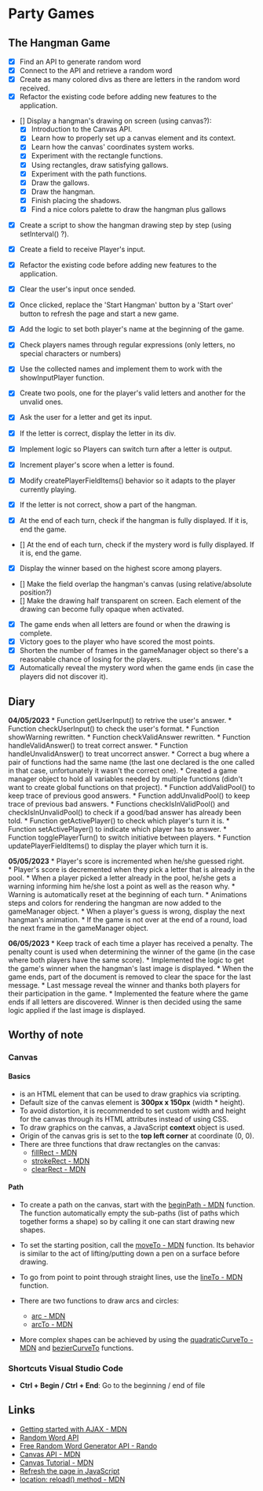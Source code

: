 # Party Games

## The Hangman Game

- [X] Find an API to generate random word
- [X] Connect to the API and retrieve a random word
- [X] Create as many colored divs as there are letters in the random word received.
- [X] Refactor the existing code before adding new features to the application.
- [] Display a hangman's drawing on screen (using canvas?):
    - [X] Introduction to the Canvas API.
    - [X] Learn how to properly set up a canvas element and its context.
    - [X] Learn how the canvas' coordinates system works.
    - [X] Experiment with the rectangle functions.
    - [X] Using rectangles, draw satisfying gallows.
    - [X] Experiment with the path functions.
    - [X] Draw the gallows.
    - [X] Draw the hangman.
    - [X] Finish placing the shadows.
    - [X] Find a nice colors palette to draw the hangman plus gallows
- [X] Create a script to show the hangman drawing step by step (using setInterval() ?).

- [X] Create a field to receive Player's input.
- [X] Refactor the existing code before adding new features to the application.
- [X] Clear the user's input once sended.
- [X] Once clicked, replace the 'Start Hangman' button by a 'Start over' button to refresh the page and start a new game.
- [X] Add the logic to set both player's name at the beginning of the game.
- [X] Check players names through regular expressions (only letters, no special characters or numbers)
- [X] Use the collected names and implement them to work with the showInputPlayer function.



- [X] Create two pools, one for the player's valid letters and another for the unvalid ones.
- [X] Ask the user for a letter and get its input.
- [X] If the letter is correct, display the letter in its div.
- [X] Implement logic so Players can switch turn after a letter is output.
- [X] Increment player's score when a letter is found.
- [X] Modify createPlayerFieldItems() behavior so it adapts to the player currently playing.
- [X] If the letter is not correct, show a part of the hangman.
- [X] At the end of each turn, check if the hangman is fully displayed. If it is, end the game.
- [] At the end of each turn, check if the mystery word is fully displayed. If it is, end the game.
- [X] Display the winner based on the highest score among players.
- [] Make the field overlap the hangman's canvas (using relative/absolute position?)
- [] Make the drawing half transparent on screen. Each element of the drawing can become fully opaque when activated.
- [X] The game ends when all letters are found or when the drawing is complete.
- [X] Victory goes to the player who have scored the most points.
- [X] Shorten the number of frames in the gameManager object so there's a reasonable chance of losing for the players.
- [X] Automatically reveal the mystery word when the game ends (in case the players did not discover it).

## Diary
**04/05/2023**
    * Function getUserInput() to retrive the user's answer.
    * Function checkUserInput() to check the user's format.
    * Function showWarning rewritten.
    * Function checkValidAnswer rewritten.
    * Function handleValidAnswer() to treat correct answer.
    * Function handleUnvalidAnswer() to treat uncorrect answer.
    * Correct a bug where a pair of functions had the same name (the last one declared is the one called in that case, unfortunately it wasn't the correct one).
    * Created a game manager object to hold all variables needed by multiple functions (didn't want to create global functions on that project).
    * Function addValidPool() to keep trace of previous good answers.
    * Function addUnvalidPool() to keep trace of previous bad answers.
    * Functions checkIsInValidPool() and checkIsInUnvalidPool() to check if a good/bad answer has already been told.
    * Function getActivePlayer() to check which player's turn it is.
    * Function setActivePlayer() to indicate which player has to answer. 
    * Function togglePlayerTurn() to switch initiative between players.
    * Function updatePlayerFieldItems() to display the player which turn it is.

**05/05/2023**
    * Player's score is incremented when he/she guessed right.   
    * Player's score is decremented when they pick a letter that is already in the pool. 
    * When a player picked a letter already in the pool, he/she gets a warning informing him he/she lost a point as well as the reason why.
    * Warning is automatically reset at the beginning of each turn.
    * Animations steps and colors for rendering the hangman are now added to the gameManager object.
    * When a player's guess is wrong, display the next hangman's animation.
    * If the game is not over at the end of a round, load the next frame in the gameManager object.

**06/05/2023**
    * Keep track of each time a player has received a penalty. The penalty count is used when determining the winner of the game (in the case where both players have the same score).
    * Implemented the logic to get the game's winner when the hangman's last image is displayed.
    * When the game ends, part of the document is removed to clear the space for the last message.
    * Last message reveal the winner and thanks both players for their participation in the game.
    * Implemented the feature where the game ends if all letters are discovered. Winner is then decided using the same logic applied if the last image is displayed.

## Worthy of note
### Canvas
#### Basics
- **<canvas>** is an HTML element that can be used to draw graphics via scripting.
- Default size of the canvas element is **300px x 150px** (width * height).
- To avoid distortion, it is recommended to set custom width and height for the canvas through its HTML attributes instead of using CSS.
- To draw graphics on the canvas, a JavaScript **context** object is used.
- Origin of the canvas gris is set to the **top left corner** at coordinate (0, 0).
- There are three functions that draw rectangles on the canvas:
    * [fillRect - MDN](https://developer.mozilla.org/en-US/docs/Web/API/CanvasRenderingContext2D/fillRect)
    * [strokeRect - MDN](https://developer.mozilla.org/en-US/docs/Web/API/CanvasRenderingContext2D/strokeRect)
    * [clearRect - MDN](https://developer.mozilla.org/en-US/docs/Web/API/CanvasRenderingContext2D/clearRect)

#### Path
- To create a path on the canvas, start with the [beginPath - MDN](https://developer.mozilla.org/en-US/docs/Web/API/CanvasRenderingContext2D/beginPath) function. The function automatically empty the sub-paths (list of paths which together forms a shape) so by calling it one can start drawing new shapes.
- To set the starting position, call the [moveTo - MDN](https://developer.mozilla.org/en-US/docs/Web/API/CanvasRenderingContext2D/moveTo) function. Its behavior is similar to the act of lifting/putting down a pen on a surface before drawing.
- To go from point to point through straight lines, use the [lineTo - MDN](https://developer.mozilla.org/en-US/docs/Web/API/CanvasRenderingContext2D/lineTo) function.
- There are two functions to draw arcs and circles:
    * [arc - MDN](https://developer.mozilla.org/en-US/docs/Web/API/CanvasRenderingContext2D/arc)
    * [arcTo - MDN](https://developer.mozilla.org/en-US/docs/Web/API/CanvasRenderingContext2D/arcTo)

- More complex shapes can be achieved by using the [quadraticCurveTo - MDN](https://developer.mozilla.org/en-US/docs/Web/API/CanvasRenderingContext2D/quadraticCurveTo) and [bezierCurveTo](https://developer.mozilla.org/en-US/docs/Web/API/CanvasRenderingContext2D/bezierCurveTo) functions.


### Shortcuts Visual Studio Code
- **Ctrl + Begin / Ctrl + End**: Go to the beginning / end of file

## Links
* [Getting started with AJAX - MDN](https://developer.mozilla.org/en-US/docs/Web/Guide/AJAX/Getting_Started)
* [Random Word API](http://random-word-api.herokuapp.com/home)
* [Free Random Word Generator API - Rando](https://random-word-api.vercel.app/)
* [Canvas API - MDN](https://developer.mozilla.org/en-US/docs/Web/API/Canvas_API)
* [Canvas Tutorial - MDN](https://developer.mozilla.org/en-US/docs/Web/API/Canvas_API/Tutorial)
* [Refresh the page in JavaScript](https://www.freecodecamp.org/news/refresh-the-page-in-javascript-js-reload-window-tutorial/)
* [location: reload() method - MDN](https://developer.mozilla.org/en-US/docs/Web/API/Location/reload)